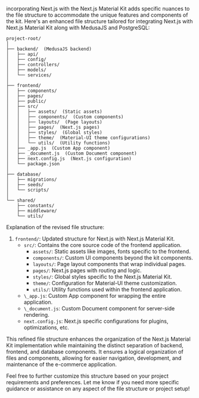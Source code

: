 incorporating Next.js with the Next.js Material Kit adds specific nuances to the file structure to accommodate the unique features and components of the kit. Here's an enhanced file structure tailored for integrating Next.js with Next.js Material Kit along with MedusaJS and PostgreSQL:

```
project-root/
│
├── backend/  (MedusaJS backend)
│   ├── api/  
│   ├── config/  
│   ├── controllers/  
│   ├── models/  
│   └── services/  
│
├── frontend/
│   ├── components/  
│   ├── pages/  
│   ├── public/  
│   ├── src/
│   │   ├── assets/  (Static assets)
│   │   ├── components/  (Custom components)
│   │   ├── layouts/  (Page layouts)
│   │   ├── pages/  (Next.js pages)
│   │   ├── styles/  (Global styles)
│   │   ├── theme/  (Material-UI theme configurations)
│   │   └── utils/  (Utility functions)
│   ├── _app.js  (Custom App component)
│   ├── _document.js  (Custom Document component)
│   ├── next.config.js  (Next.js configuration)
│   └── package.json
│
├── database/
│   ├── migrations/  
│   ├── seeds/  
│   └── scripts/  
│
└── shared/
    ├── constants/  
    ├── middleware/  
    └── utils/  
```

Explanation of the revised file structure:

1. `frontend/`: Updated structure for Next.js with Next.js Material Kit.
   - `src/`: Contains the core source code of the frontend application.
     - `assets/`: Static assets like images, fonts specific to the frontend.
     - `components/`: Custom UI components beyond the kit components.
     - `layouts/`: Page layout components that wrap individual pages.
     - `pages/`: Next.js pages with routing and logic.
     - `styles/`: Global styles specific to the Next.js Material Kit.
     - `theme/`: Configuration for Material-UI theme customization.
     - `utils/`: Utility functions used within the frontend application.
   - `\_app.js`: Custom App component for wrapping the entire application.
   - `\_document.js`: Custom Document component for server-side rendering.
   - `next.config.js`: Next.js specific configurations for plugins, optimizations, etc.

This refined file structure enhances the organization of the Next.js Material Kit implementation while maintaining the distinct separation of backend, frontend, and database components. It ensures a logical organization of files and components, allowing for easier navigation, development, and maintenance of the e-commerce application.

Feel free to further customize this structure based on your project requirements and preferences. Let me know if you need more specific guidance or assistance on any aspect of the file structure or project setup!
